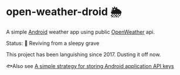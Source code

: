 # open-weather-droid 🌦 

A simple [Android](https://developer.android.com/about/versions/10?gclid=CjwKCAiAsIDxBRAsEiwAV76N8z6AMqH8TlT7ehyAgOqM0QxOLzOlW0GYSQQYHfA7R4CIekAqrk6dwBoCP5sQAvD_BwE) weather app using public [OpenWeather](https://openweathermap.org/) api.

Status: 🏺 Reviving from a sleepy grave

This project has been languishing since 2017. Dusting it off now.

🐟Also see [A simple strategy for storing Android application API keys](https://medium.com/@rakky4/a-simple-strategy-for-storing-android-application-api-keys-6d6b247dff29)
